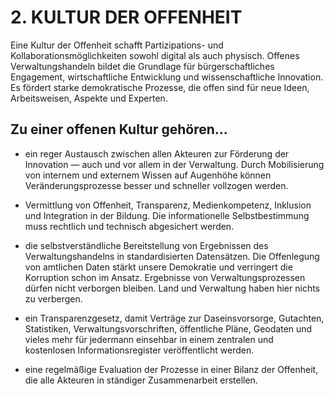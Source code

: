 # 2. KULTUR DER OFFENHEIT
Eine Kultur der Offenheit schafft Partizipations- und Kollaborationsmöglichkeiten sowohl digital als auch physisch. Offenes Verwaltungshandeln bildet die Grundlage für bürgerschaftliches Engagement, wirtschaftliche Entwicklung und wissenschaftliche Innovation. Es fördert starke demokratische Prozesse, die offen sind für neue Ideen, Arbeitsweisen, Aspekte und Experten.

## Zu einer offenen Kultur gehören...
- ein reger Austausch zwischen allen Akteuren zur Förderung der Innovation — auch und vor allem in der Verwaltung. Durch Mobilisierung von internem und externem Wissen auf Augenhöhe können Veränderungsprozesse besser und schneller vollzogen werden.

- Vermittlung von Offenheit, Transparenz, Medienkompetenz, Inklusion und Integration in der Bildung. Die informationelle Selbstbestimmung muss rechtlich und technisch abgesichert werden.

- die selbstverständliche Bereitstellung von Ergebnissen des Verwaltungshandelns in standardisierten Datensätzen. Die Offenlegung von amtlichen Daten stärkt unsere Demokratie und verringert die Korruption schon im Ansatz. Ergebnisse von Verwaltungsprozessen dürfen nicht verborgen bleiben. Land und Verwaltung haben hier nichts zu verbergen.

- ein Transparenzgesetz, damit Verträge zur Daseinsvorsorge, Gutachten, Statistiken, Verwaltungsvorschriften, öffentliche Pläne, Geodaten und vieles mehr für jedermann einsehbar in einem zentralen und kostenlosen Informationsregister veröffentlicht werden.

- eine regelmäßige Evaluation der Prozesse in einer Bilanz der Offenheit, die alle Akteuren in ständiger Zusammenarbeit erstellen.